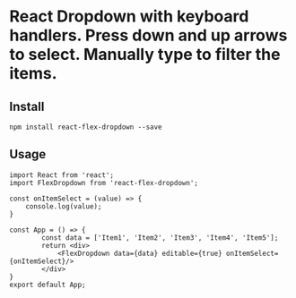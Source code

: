 # React Dropdown with keyboard handlers. Press down and up arrows to select. Manually type to filter the items.

## Install

`npm install react-flex-dropdown --save`

## Usage
```
import React from 'react';
import FlexDropdown from 'react-flex-dropdown';

const onItemSelect = (value) => {
    console.log(value);
}

const App = () => {
        const data = ['Item1', 'Item2', 'Item3', 'Item4', 'Item5'];
        return <div>
            <FlexDropdown data={data} editable={true} onItemSelect={onItemSelect}/>
        </div>
}
export default App;


```

